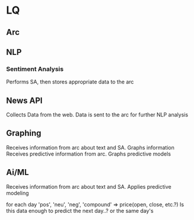 # LQ

## Arc

## NLP
### Sentiment Analysis
Performs SA, then stores appropriate data to the arc

## News API 
Collects Data from the web. Data is sent to the arc for further NLP analysis

## Graphing
Receives information from arc about text and SA. Graphs information
Receives predictive information from arc. Graphs predictive models 

## Ai/ML
Receives information from arc about text and SA. Applies predictive modeling 

for each day
    'pos', 'neu', 'neg', 'compound' => price(open, close, etc.?)
Is this data enough to predict the next day..? or the same day's